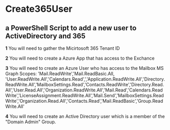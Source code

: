 # Create365User 
## a PowerShell Script to add a new user to ActiveDirectory and 365

**1** You will need to gather the Micirtosoft 365 Tenant ID

**2** You will need to create a Azure App that has access to the Exchance

**3** You will need to create an Azure User who has access to the Mailbox 
MS Graph Scopes: 'Mail.ReadWrite','Mail.ReadBasic.All, 'User.ReadWrite.All','Calendars.Read',','Application.ReadWrite.All','Directory.ReadWrite.All','MailboxSettings.Read','Contacts.ReadWrite','Directory.Read.All','User.Read.All','Organization.ReadWrite.All','Mail.Read','Calendars.ReadWrite','LicenseAssignment.ReadWrite.All','Mail.Send','MailboxSettings.ReadWrite','Organization.Read.All','Contacts.Read','Mail.ReadBasic','Group.ReadWrite.All'

**4** You will need to create an Active Directory user which is a member of the "Domain Admin" Group.
